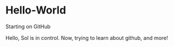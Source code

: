 # Hello-World
Starting on GitHub

Hello, Sol is in control. Now, trying to learn about github, and more!
 
